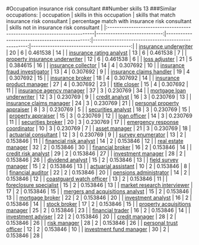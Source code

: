 #Occupation insurance risk consultant
##Number skills 13
###Similar occupations:
| occupation                                                              |   skills in this occupation |   skills that match insurance risk consultant |   percentage match with insurance risk consultant |   skills not in insurance risk consultant |
|:------------------------------------------------------------------------|----------------------------:|----------------------------------------------:|--------------------------------------------------:|------------------------------------------:|
| [insurance underwriter](insurance_underwriter.md)                       |                          20 |                                             6 |                                          0.461538 |                                        14 |
| [insurance rating analyst](insurance_rating_analyst.md)                 |                          13 |                                             6 |                                          0.461538 |                                         7 |
| [property insurance underwriter](property_insurance_underwriter.md)     |                          12 |                                             6 |                                          0.461538 |                                         6 |
| [loss adjuster](loss_adjuster.md)                                       |                          21 |                                             5 |                                          0.384615 |                                        16 |
| [insurance collector](insurance_collector.md)                           |                          14 |                                             4 |                                          0.307692 |                                        10 |
| [insurance fraud investigator](insurance_fraud_investigator.md)         |                          13 |                                             4 |                                          0.307692 |                                         9 |
| [insurance claims handler](insurance_claims_handler.md)                 |                          19 |                                             4 |                                          0.307692 |                                        15 |
| [insurance broker](insurance_broker.md)                                 |                          18 |                                             4 |                                          0.307692 |                                        14 |
| [insurance product manager](insurance_product_manager.md)               |                          27 |                                             4 |                                          0.307692 |                                        23 |
| [title closer](title_closer.md)                                         |                          15 |                                             4 |                                          0.307692 |                                        11 |
| [insurance agency manager](insurance_agency_manager.md)                 |                          37 |                                             3 |                                          0.230769 |                                        34 |
| [mortgage loan underwriter](mortgage_loan_underwriter.md)               |                          12 |                                             3 |                                          0.230769 |                                         9 |
| [credit analyst](credit_analyst.md)                                     |                          16 |                                             3 |                                          0.230769 |                                        13 |
| [insurance claims manager](insurance_claims_manager.md)                 |                          24 |                                             3 |                                          0.230769 |                                        21 |
| [personal property appraiser](personal_property_appraiser.md)           |                           8 |                                             3 |                                          0.230769 |                                         5 |
| [securities analyst](securities_analyst.md)                             |                          18 |                                             3 |                                          0.230769 |                                        15 |
| [property appraiser](property_appraiser.md)                             |                          15 |                                             3 |                                          0.230769 |                                        12 |
| [loan officer](loan_officer.md)                                         |                          14 |                                             3 |                                          0.230769 |                                        11 |
| [securities broker](securities_broker.md)                               |                          20 |                                             3 |                                          0.230769 |                                        17 |
| [emergency response coordinator](emergency_response_coordinator.md)     |                          10 |                                             3 |                                          0.230769 |                                         7 |
| [asset manager](asset_manager.md)                                       |                          21 |                                             3 |                                          0.230769 |                                        18 |
| [actuarial consultant](actuarial_consultant.md)                         |                          12 |                                             3 |                                          0.230769 |                                         9 |
| [survey enumerator](survey_enumerator.md)                               |                          13 |                                             2 |                                          0.153846 |                                        11 |
| [financial risk analyst](financial_risk_analyst.md)                     |                          14 |                                             2 |                                          0.153846 |                                        12 |
| [real estate manager](real_estate_manager.md)                           |                          32 |                                             2 |                                          0.153846 |                                        30 |
| [financial broker](financial_broker.md)                                 |                          16 |                                             2 |                                          0.153846 |                                        14 |
| [credit risk analyst](credit_risk_analyst.md)                           |                          29 |                                             2 |                                          0.153846 |                                        27 |
| [investment manager](investment_manager.md)                             |                          28 |                                             2 |                                          0.153846 |                                        26 |
| [dividend analyst](dividend_analyst.md)                                 |                          15 |                                             2 |                                          0.153846 |                                        13 |
| [field survey manager](field_survey_manager.md)                         |                          15 |                                             2 |                                          0.153846 |                                        13 |
| [actuarial assistant](actuarial_assistant.md)                           |                          10 |                                             2 |                                          0.153846 |                                         8 |
| [financial auditor](financial_auditor.md)                               |                          22 |                                             2 |                                          0.153846 |                                        20 |
| [pensions administrator](pensions_administrator.md)                     |                          14 |                                             2 |                                          0.153846 |                                        12 |
| [coastguard watch officer](coastguard_watch_officer.md)                 |                          13 |                                             2 |                                          0.153846 |                                        11 |
| [foreclosure specialist](foreclosure_specialist.md)                     |                          15 |                                             2 |                                          0.153846 |                                        13 |
| [market research interviewer](market_research_interviewer.md)           |                          17 |                                             2 |                                          0.153846 |                                        15 |
| [mergers and acquisitions analyst](mergers_and_acquisitions_analyst.md) |                          15 |                                             2 |                                          0.153846 |                                        13 |
| [mortgage broker](mortgage_broker.md)                                   |                          22 |                                             2 |                                          0.153846 |                                        20 |
| [investment analyst](investment_analyst.md)                             |                          16 |                                             2 |                                          0.153846 |                                        14 |
| [stock broker](stock_broker.md)                                         |                          17 |                                             2 |                                          0.153846 |                                        15 |
| [property acquisitions manager](property_acquisitions_manager.md)       |                          25 |                                             2 |                                          0.153846 |                                        23 |
| [financial trader](financial_trader.md)                                 |                          16 |                                             2 |                                          0.153846 |                                        14 |
| [investment adviser](investment_adviser.md)                             |                          22 |                                             2 |                                          0.153846 |                                        20 |
| [credit manager](credit_manager.md)                                     |                          28 |                                             2 |                                          0.153846 |                                        26 |
| [risk manager](risk_manager.md)                                         |                          28 |                                             2 |                                          0.153846 |                                        26 |
| [personal trust officer](personal_trust_officer.md)                     |                          12 |                                             2 |                                          0.153846 |                                        10 |
| [investment fund manager](investment_fund_manager.md)                   |                          30 |                                             2 |                                          0.153846 |                                        28 |

